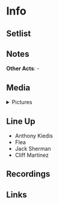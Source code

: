 # Info


## Setlist

## Notes

**Other Acts**: -

## Media 

<details>
  <summary>Pictures</summary>
  <img alt="Clipping" title="Clipping" src="19840424a.jpg" height="200" />
</details>

## Line Up

* Anthony Kiedis
* Flea
* Jack Sherman
* Cliff Martinez

## Recordings

## Links